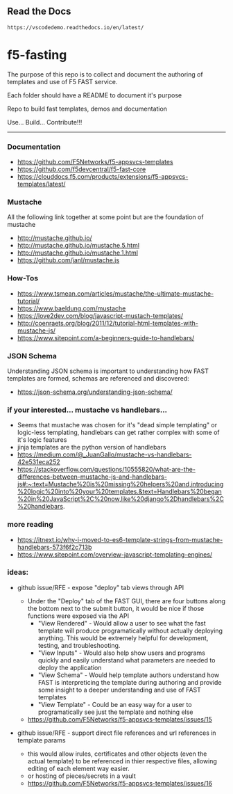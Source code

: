 ## Read the Docs

    https://vscodedemo.readthedocs.io/en/latest/




# f5-fasting

The purpose of this repo is to collect and document the authoring of templates and use of F5 FAST service.

Each folder should have a README to document it's purpose

Repo to build fast templates, demos and documentation

Use... Build... Contribute!!!

---

### Documentation

- https://github.com/F5Networks/f5-appsvcs-templates
- https://github.com/f5devcentral/f5-fast-core
- https://clouddocs.f5.com/products/extensions/f5-appsvcs-templates/latest/

### Mustache

All the following link together at some point but are the foundation of mustache

- http://mustache.github.io/
- http://mustache.github.io/mustache.5.html
- http://mustache.github.io/mustache.1.html
- https://github.com/janl/mustache.js


### How-Tos

- https://www.tsmean.com/articles/mustache/the-ultimate-mustache-tutorial/
- https://www.baeldung.com/mustache
- https://love2dev.com/blog/javascript-mustach-templates/
- http://coenraets.org/blog/2011/12/tutorial-html-templates-with-mustache-js/
- https://www.sitepoint.com/a-beginners-guide-to-handlebars/

### JSON Schema

Understanding JSON schema is important to understanding how FAST templates are formed, schemas are referenced and discovered:

- https://json-schema.org/understanding-json-schema/

### if your interested... mustache vs handlebars...

- Seems that mustache was chosen for it's "dead simple templating" or logic-less templating, handlebars can get rather complex with some of it's logic features
- jinja templates are the python version of handlebars
- https://medium.com/@_JuanGallo/mustache-vs-handlebars-42e531eca252
- https://stackoverflow.com/questions/10555820/what-are-the-differences-between-mustache-js-and-handlebars-js#:~:text=Mustache%20is%20missing%20helpers%20and,introducing%20logic%20into%20your%20templates.&text=Handlebars%20began%20in%20JavaScript%2C%20now,like%20django%2Dhandlebars%2C%20handlebars.

### more reading

- https://itnext.io/why-i-moved-to-es6-template-strings-from-mustache-handlebars-573f6f2c713b
- https://www.sitepoint.com/overview-javascript-templating-engines/

### ideas:

- github issue/RFE - expose "deploy" tab views through API 
    - Under the "Deploy" tab of the FAST GUI, there are four buttons along the bottom next to the submit button, it would be nice if those functions were exposed via the API
        - "View Rendered" - Would allow a user to see what the fast template will produce programatically without actually deploying anything.  This would be extremely helpful for development, testing, and troubleshooting.
        - "View Inputs" - Would also help show users and programs quickly and easily understand what parameters are needed to deploy the application
        - "View Schema" - Would help template authors understand how FAST is interpreticing the template during authoring and provide some insight to a deeper understanding and use of FAST templates
        - "View Template" - Could be an easy way for a user to programatically see just the template and nothing else
    - https://github.com/F5Networks/f5-appsvcs-templates/issues/15


- github issue/RFE - support direct file references and url references in template params
    - this would allow irules, certificates and other objects (even the actual template) to be referenced in thier respective files, allowing editing of each element way easier.
    - or hosting of pieces/secrets in a vault
    - https://github.com/F5Networks/f5-appsvcs-templates/issues/16
